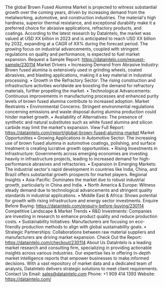 The global Brown Fused Alumina Market is projected to witness substantial growth over the coming years, driven by increasing demand from the metalworking, automotive, and construction industries. The material's high hardness, superior thermal resistance, and exceptional durability make it a preferred choice for abrasive applications, refractory products, and coatings.
According to the latest research by DataIntelo, the market was valued at USD XX billion in 2023 and is anticipated to reach USD XX billion by 2032, expanding at a CAGR of XX% during the forecast period. The growing focus on industrial advancements, coupled with stringent regulations on quality and performance, is expected to fuel market expansion.
Request a Sample Report: https://dataintelo.com/request-sample/230114
Market Drivers
•	Increasing Demand from Abrasive Industry: Brown fused alumina is extensively used in grinding wheels, coated abrasives, and blasting applications, making it a key material in industrial processing.
•	Growth in the Refractory Sector: The rising construction and infrastructure activities worldwide are boosting the demand for refractory materials, further propelling the market.
•	Technological Advancements: Continuous improvements in manufacturing processes and enhanced purity levels of brown fused alumina contribute to increased adoption.
Market Restraints
•	Environmental Concerns: Stringent environmental regulations concerning emissions and waste disposal during alumina production could hinder market growth.
•	Availability of Alternatives: The presence of synthetic and natural substitutes such as white fused alumina and silicon carbide may limit the market's expansion.
View Full Report: https://dataintelo.com/report/global-brown-fused-alumina-market
Market Opportunities
•	Growing Applications in Automotive Sector: The increasing use of brown fused alumina in automotive coatings, polishing, and surface treatment is creating lucrative growth opportunities.
•	Rising Investments in Infrastructure: Governments across emerging economies are investing heavily in infrastructure projects, leading to increased demand for high-performance abrasives and refractories.
•	Expansion in Emerging Markets: The industrial sector's rapid development in countries like India, China, and Brazil offers substantial growth prospects for market players.
Regional Insights
•	Asia-Pacific: Dominates the market due to robust industrial growth, particularly in China and India.
•	North America & Europe: Witness steady demand due to technological advancements and stringent quality standards in industrial applications.
•	Middle East & Africa: Shows potential for growth with rising infrastructure and energy sector investments.
Enquire Before Buying: https://dataintelo.com/enquiry-before-buying/230114
Competitive Landscape & Market Trends
•	R&D Investments: Companies are investing in research to enhance product quality and reduce production costs.
•	Sustainability Initiatives: Manufacturers are focusing on eco-friendly production methods to align with global sustainability goals.
•	Strategic Partnerships: Collaborations between raw material suppliers and manufacturers are driving market expansion.
Check Out the Report: https://dataintelo.com/checkout/230114
About Us
DataIntelo is a leading market research and consulting firm, specializing in providing actionable insights across various industries. Our expertise lies in offering in-depth market intelligence reports that empower businesses to make informed decisions. With a vast repository of market data and a dedicated team of analysts, DataIntelo delivers strategic solutions to meet client requirements.
Contact Us
Email: sales@dataintelo.com
Phone: +1 909 414 1393
Website: https://dataintelo.com/
